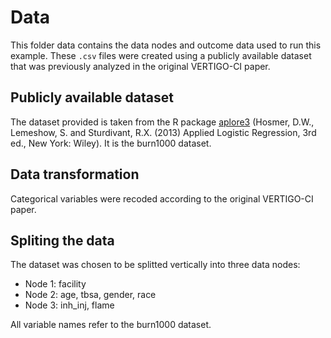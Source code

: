 # Data

This folder data contains the data nodes and outcome data used to run this example. These `.csv` files were created using a publicly available dataset that was previously analyzed in the original VERTIGO-CI paper.

## Publicly available dataset

The dataset provided is taken from the R package [aplore3](https://cran.r-project.org/web/packages/aplore3/index.html) (Hosmer, D.W., Lemeshow, S. and Sturdivant, R.X. (2013) Applied Logistic Regression, 3rd ed., New York: Wiley). It is the burn1000 dataset.

## Data transformation

Categorical variables were recoded according to the original VERTIGO-CI paper.

## Spliting the data

The dataset was chosen to be splitted vertically into three data nodes:
- Node 1: facility
- Node 2: age, tbsa, gender, race
- Node 3: inh_inj, flame

All variable names refer to the burn1000 dataset.
